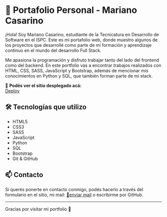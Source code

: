 # 💼 Portafolio Personal - Mariano Casarino

¡Hola! Soy Mariano Casarino, estudiante de la Tecnicatura en Desarrollo de Software en el ISPC. Este es mi portafolio web, donde muestro algunos de los proyectos que desarrollé como parte de mi formación y aprendizaje continuo en el mundo del desarrollo Full Stack.

Me apasiona la programación y disfruto trabajar tanto del lado del frontend como del backend. En este portfolio vas a encontrar trabajos realizados con HTML, CSS, SASS, JavaScript y Bootstrap, además de mencionar mis conocimientos en Python y SQL, que también forman parte de mi stack.

🔗 **Podés ver el sitio desplegado acá:**  
[Deploy](https://portafolio-mariano-casarino.netlify.app/)

## 🛠️ Tecnologías que utilizo

- HTML5  
- CSS3
- SASS 
- JavaScript  
- Python  
- SQL  
- Bootstrap  
- Git & GitHub

## 📫 Contacto

Si querés ponerte en contacto conmigo, podés hacerlo a través del formulario en el sitio, mi mail: [📩enviar mail](mailto:mariano.e.casarino@gmail.com) o escribirme por GitHub.

---
Gracias por visitar mi portfolio 🙌
